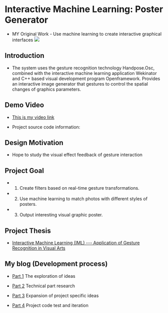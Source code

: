 # Interactive Machine Learning: Poster Generator
* MY Original Work - Use machine learning to create interactive graphical interfaces 
<img
     src="https://static.wixstatic.com/media/74ebd6_b1ff21e58b0b48caa7377b8b3dd17ae3~mv2.jpg/v1/fill/w_1480,h_925,al_c,q_90/74ebd6_b1ff21e58b0b48caa7377b8b3dd17ae3~mv2.webp">  
  
## Introduction

* The system uses the gesture recognition technology Handpose.Osc, combined with the interactive machine learning application Wekinator and C++ based visual development program Openframework. Provides an interactive image generator that gestures to control the spatial changes of graphics parameters.  
  
  
## Demo Video
 
* [This is my video link](https://youtu.be/LIRLPxwEbOA)
  
* Project source code information:

 
## Design Motivation
 
* Hope to study the visual effect feedback of gesture interaction


  
## Project Goal

* 1. Create filters based on real-time gesture transformations.
* 2. Use machine learning to match photos with different styles of posters.
* 3. Output interesting visual graphic poster.


## Project Thesis
 
* [Interactive Machine Learning (IML) --- Application of Gesture Recognition in Visual Arts](https://github.com/Amelia-330/Creative-Making-MSc-Advanced-Project-/blob/main/Project%20thesis%20(JIATONG%20ZHU).pdf)
  
  
## My blog (Development process)
  
* [Part 1]()
  The exploration of ideas

* [Part 2]()
  Technical part research
  
* [Part 3]()
  Expansion of project specific ideas

* [Part 4]()
  Project code test and iteration

   
